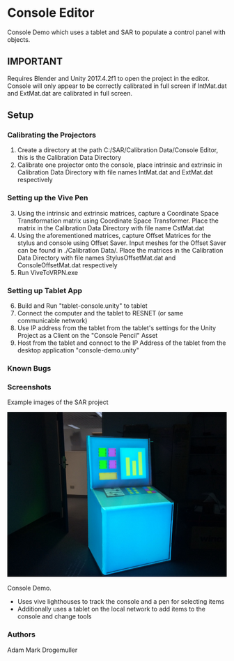 # Console Editor
Console Demo which uses a tablet and SAR to populate a control panel with objects. 

## IMPORTANT
Requires Blender and Unity 2017.4.2f1 to open the project in the editor.
Console will only appear to be correctly calibrated in full screen if IntMat.dat and ExtMat.dat are calibrated in full screen. 

## Setup

### Calibrating the Projectors
 1. Create a directory at the path C:/SAR/Calibration Data/Console Editor, this is the Calibration Data Directory
 2. Calibrate one projector onto the console, place intrinsic and extrinsic in Calibration Data Directory with file names IntMat.dat and ExtMat.dat respectively
 
### Setting up the Vive Pen
 3. Using the intrinsic and extrinsic matrices, capture a Coordinate Space Transformation matrix using Coordinate Space Transformer. Place the matrix in the Calibration Data Directory with file name CstMat.dat
 4. Using the aforementioned matrices, capture Offset Matrices for the stylus and console using Offset Saver. Input meshes for the Offset Saver can be found in ./Calibration Data/. Place the matrices in the Calibration Data Directory with file names StylusOffsetMat.dat and ConsoleOffsetMat.dat respectively
 5. Run ViveToVRPN.exe

### Setting up Tablet App
 6. Build and Run "tablet-console.unity" to tablet
 7. Connect the computer and the tablet to RESNET (or same communicable network)
 8. Use IP address from the tablet from the tablet's settings for the Unity Project as a Client on the "Console Pencil" Asset
 9. Host from the tablet and connect to the IP Address of the tablet from the desktop application "console-demo.unity"

### Known Bugs

### Screenshots

Example images of the SAR project

![](Images/Console.jpg)

Console Demo.
- Uses vive lighthouses to track the console and a pen for selecting items
- Additionally uses a tablet on the local network to add items to the console and change tools

### Authors
Adam Mark Drogemuller
